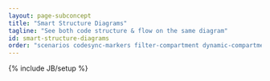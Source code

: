 ```yaml
---
layout: page-subconcept
title: "Smart Structure Diagrams"
tagline: "See both code structure & flow on the same diagram"
id: smart-structure-diagrams
order: "scenarios codesync-markers filter-compartment dynamic-compartments styles model-code-navigation"
---
```

{% include JB/setup %}

